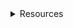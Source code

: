 <details>
  <summary>Resources</summary>

- https://docs.sensu.io/sensu-go/5.15/reference/backend/#configuration-via-environment-variables
  - https://github.com/sensu/sandbox/tree/master/sensu-go-docker
  - https://github.com/sensu/sensu-go/blob/master/docker-compose.yaml
  - https://docs.sensu.io/sensu-go/latest/installation/install-sensu/#3-initialize
  - https://docs.sensu.io/sensu-go/latest/installation/install-sensu/
  - Consider using `from:` to build the base image in addition to the Dockerfile
    * https://github.com/docker/compose/issues/210#issuecomment-49578942
  - https://stackoverflow.com/a/48651071
  - https://docs.sensu.io/sensu-go/latest/guides/create-read-only-user/
  - This container does *not* work on 32-bit systems.
</details>
